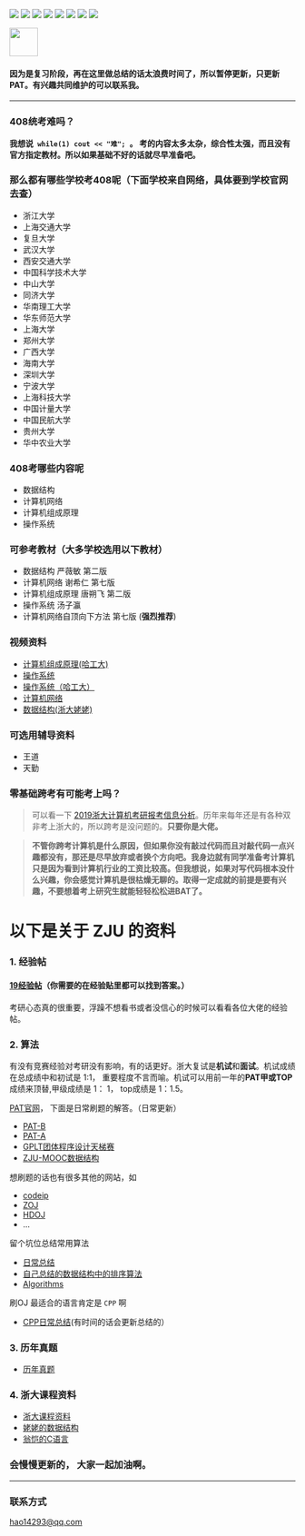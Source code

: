 ![](https://img.shields.io/github/stars/hao14293/2020-Postgraduate-408.svg?color=red&logoColor=red) 
![](https://img.shields.io/github/license/hao14293/2020-Postgraduate-408.svg)
![](https://img.shields.io/github/issues/hao14293/2020-Postgraduate-408.svg)
![](https://img.shields.io/github/languages/top/hao14293/2020-Postgraduate-408.svg?color=yellow)
![](https://img.shields.io/github/commit-activity/w/hao14293/2020-Postgraduate-408.svg)
![](https://img.shields.io/badge/build-passing-brightgreen.svg) 
![](https://img.shields.io/github/search/hao14293/2020-Postgraduate-408/408.svg)
![](https://img.shields.io/librariesio/github/hao14293/2020-Postgraduate-408.svg)



<img src="https://i.loli.net/2018/11/18/5bf17b8557067.jpg" style="height: 50px;">


#### 因为是复习阶段，再在这里做总结的话太浪费时间了，所以暂停更新，只更新PAT。有兴趣共同维护的可以联系我。
***

### 408统考难吗？ 

<b>我想说<code> while(1) cout << "难"; </code>。 考的内容太多太杂，综合性太强，而且没有官方指定教材。所以如果基础不好的话就尽早准备吧。</b>



### 那么都有哪些学校考408呢（下面学校来自网络，具体要到学校官网去查）
* 浙江大学
* 上海交通大学
* 复旦大学
* 武汉大学
* 西安交通大学
* 中国科学技术大学
* 中山大学
* 同济大学
* 华南理工大学
* 华东师范大学
* 上海大学
* 郑州大学
* 广西大学
* 海南大学
* 深圳大学
* 宁波大学
* 上海科技大学
* 中国计量大学
* 中国民航大学
* 贵州大学
* 华中农业大学


### 408考哪些内容呢
* 数据结构
* 计算机网络
* 计算机组成原理
* 操作系统


### 可参考教材（大多学校选用以下教材）
* 数据结构 严薇敏 第二版
* 计算机网络 谢希仁 第七版
* 计算机组成原理 唐朔飞 第二版
* 操作系统 汤子瀛
* 计算机网络自顶向下方法 第七版 (<b>强烈推荐</b>)

### 视频资料
* [计算机组成原理(哈工大)](https://www.bilibili.com/video/av15123338/)
* [操作系统](https://www.bilibili.com/video/av6538245)
* [操作系统（哈工大）](https://www.bilibili.com/video/av17036347?from=search&seid=14190133416565908458)
* [计算机网络](https://www.bilibili.com/video/av9876107/)
* [数据结构(浙大姥姥)](https://www.bilibili.com/video/av18586085/?p=2&t=170)

### 可选用辅导资料
* 王道
* 天勤

### 零基础跨考有可能考上吗？
 > 可以看一下 [2019浙大计算机考研报考信息分析](https://github.com/hao14293/2020-Postgraduate-408/blob/master/zju%E7%BB%9F%E8%AE%A1%E5%88%86%E6%9E%90/2019%E6%B5%99%E5%A4%A7%E8%AE%A1%E7%AE%97%E6%9C%BA%E8%80%83%E7%A0%94%E6%8A%A5%E8%80%83%E4%BF%A1%E6%81%AF%E5%88%86%E6%9E%90.pdf)。历年来每年还是有各种双非考上浙大的，所以跨考是没问题的。<b>只要你是大佬。</b>

>  <b>   不管你跨考计算机是什么原因，但如果你没有敲过代码而且对敲代码一点兴趣都没有，那还是尽早放弃或者换个方向吧。我身边就有同学准备考计算机只是因为看到计算机行业的工资比较高。但我想说，如果对写代码根本没什么兴趣，你会感觉计算机是很枯燥无聊的。取得一定成就的前提是要有兴趣，不要想着考上研究生就能轻轻松松进BAT了。

</b>





# 以下是关于 ZJU 的资料


### 1. 经验帖

#### [19经验帖](https://shimo.im/docs/v1JbN8cQx2ouUVPv/read)（你需要的在经验贴里都可以找到答案。）

考研心态真的很重要，浮躁不想看书或者没信心的时候可以看看各位大佬的经验帖。



### 2. 算法

有没有竞赛经验对考研没有影响，有的话更好。浙大复试是<b>机试</b>和<b>面试</b>。机试成绩在总成绩中和初试是 1:1， 重要程度不言而喻。机试可以用前一年的<b>PAT甲或TOP</b>成绩来顶替,甲级成绩是 1： 1， top成绩是 1：1.5。

[PAT官网](https://www.patest.cn/)， 下面是日常刷题的解答。（日常更新）

* [PAT-B](https://github.com/hao14293/2020-Postgraduate-408/tree/master/PAT/PAT-B)
* [PAT-A](https://github.com/hao14293/2020-Postgraduate-408/tree/master/PAT/PAT-A)
* [GPLT团体程序设计天梯赛](https://github.com/hao14293/2020-Postgraduate-408/tree/master/GPLT)
* [ZJU-MOOC数据结构](https://github.com/hao14293/2020-Postgraduate-408/tree/master/ZJU_MOOC_%E6%95%B0%E6%8D%AE%E7%BB%93%E6%9E%84)

想刷题的话也有很多其他的网站，如
* [codeip](http://codeup.cn/)
* [ZOJ](http://acm.zju.edu.cn/)
* [HDOJ](http://acm.hdu.edu.cn/)
* ...

留个坑位总结常用算法 

* [日常总结](https://github.com/hao14293/2020-Postgraduate-408/tree/master/DailySummary)
* [自己总结的数据结构中的排序算法](https://github.com/hao14293/2020-Postgraduate-408/blob/master/Data-Structure/Sort/README.MD)
* [Algorithms](https://github.com/hao14293/2020-Postgraduate-408/tree/master/Algorithm)

刷OJ 最适合的语言肯定是 <code>CPP</code> 啊
* [CPP日常总结](https://github.com/hao14293/2020-Postgraduate-408/tree/master/CPP)(有时间的话会更新总结的）



### 3. 历年真题
* [历年真题](https://github.com/hao14293/2020-Postgraduate-408/tree/master/old-exam)

### 4. 浙大课程资料
* [浙大课程资料](https://github.com/hao14293/zju-icicles)
* [姥姥的数据结构](https://www.bilibili.com/video/av18586085/?p=2&t=170)
* [翁恺的C语言](https://www.bilibili.com/video/av15267247?from=search&seid=8077928265592538461)

### 会慢慢更新的， 大家一起加油啊。

***


### 联系方式
<hao14293@qq.com>


